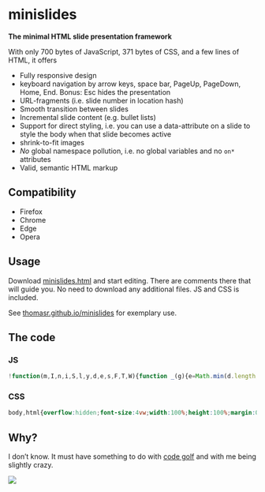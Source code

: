 # minislides

**The minimal HTML slide presentation framework**

With only <span class="js">700</em> bytes of JavaScript, <span class="css">371</span> bytes of CSS, and a few lines of HTML, it offers

* Fully responsive design
* keyboard navigation by arrow keys, space bar, PageUp, PageDown, Home, End.
  Bonus: Esc hides the presentation
* URL-fragments (i.e. slide number in location hash)
* Smooth transition between slides
* Incremental slide content (e.g. bullet lists)
* Support for direct styling, i.e. you can use a data-attribute on a slide to style the body when that slide becomes active
* shrink-to-fit images
* *No* global namespace pollution, i.e. no global variables and no `on*` attributes
* Valid, semantic HTML markup

## Compatibility

* Firefox
* Chrome
* Edge
* Opera

## Usage

Download [minislides.html](dist/minislides.html) and start editing. There are comments there that will guide you. No need to download any additional files. JS and CSS is included.

See [thomasr.github.io/minislides](http://thomasr.github.io/minislides/) for exemplary use. 

## The code

### JS
```javascript
!function(m,I,n,i,S,l,y,d,e,s,F,T,W){function _(g){e=Math.min(d.length,g||1),s=d[e-1],d.map.call(s[S+"All"](i),function(t){t[m].remove(n)}),l.hash=e,W.style.background=s[I].bg||"",W[I].slideId=s[I].id||e}function $(a){a=l.hash.substr(1),a!=e&&_(a)}W=y.body,d=Array.from(y[S+"All"]("section")),addEventListener("keydown",function(t,o){T=t.which-32,T&&2!=T&&7!=T&&8!=T||(F=s[S](i+":not(."+n+")"),F?F[m].add(n):_(e+1),o=1),1!=T&&5!=T&&6!=T||(_(e-1),o=1),-5==T&&(W[m].toggle("muted"),o=1),4==T&&(_(1),o=1),3==T&&(_(1/0),o=1),o&&t.preventDefault()}),d.map(function(a,t){a.id=t+1}),$(),W[m].add("loaded"),setInterval($,99)}("classList","dataset","revealed",".incremental","querySelector",location,document)
```

### CSS
```css
body,html{overflow:hidden;font-size:4vw;width:100%;height:100%;margin:0;padding:0}body.loaded{transition:.3s}body.loaded section{transition:opacity .5s}section{position:fixed;top:1vw;bottom:1vw;left:1vw;right:1vw;opacity:0}section:target{z-index:1}body:not(.muted) section:target{opacity:1}img{max-height:100%;max-width:100%}.incremental:not(.revealed){visibility:hidden}
```

## Why?

I don’t know. It must have something to do with [code golf](https://en.wikipedia.org/wiki/Code_golf) and with me being slightly crazy.

[![](https://img.shields.io/github/license/ThomasR/minislides.svg)](LICENSE)
